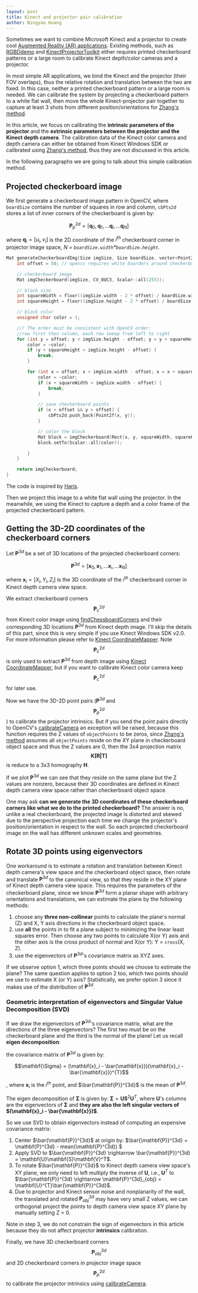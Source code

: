 ```yaml
---
layout: post
title: Kinect and projector pair calibration
author: Bingyao Huang
---
```


Sometimes we want to combine Microsoft Kinect and a projector to create cool [Augmented Reality (AR) applications](http://genekogan.com/works/kinect-projector-toolkit/). Existing methods, such as [RGBDdemo][1] and [KinectProjectorToolkit][2] either requires printed checkerboard patterns or a large room to calibrate Kinect depth/color cameras and a projector. 

In most simple AR applications, we bind the Kinect and the projector (their FOV overlaps), thus the relative rotation and translation between the two are fixed. In this case, neither a printed checkerboard pattern or a large room is needed. We can calibrate the system by projecting a checkerboard pattern to a white flat wall,  then move the whole Kinect-projector pair together to capture at least 3 shots from different position/orientations for [Zhang's method][5].

In this article, we focus on calibrating the **intrinsic parameters of the projector** and the **extrinsic parameters between the projector and the Kinect depth camera**. The calibration data of the Kinect color camera and depth camera can either be obtained from Kinect Windows SDK or calibrated using [Zhang's method][5], thus they are not discussed in this article.

In the following paragraphs we are going to talk about this simple calibration method.

## Projected checkerboard image
We first generate a checkerboard image pattern in OpenCV, where `boardSize` contains the number of squares in row and column, `cbPts2d` stores a list of inner corners of the checkerboard is given by:

$$\mathbf{P}^{2d}_{p} = [ \mathbf{q}_0, \mathbf{q}_1,\dots \mathbf{q}_i, \dots \mathbf{q}_N ]$$

where $\mathbf{q}_i = [ u_i, v_i ]$ is the 2D coordinate of the $i^{th}$ checkerboard corner in projector image space, *N = `boardSize.width`\*`boardSize.height`*.


```c++
Mat generateCheckerboardImg(Size imgSize, Size boardSize, vector<Point2f>& cbPts2d) {	
	int offset = 50; // opencv requires white boarders around checkerboard pattern

	// checkerboard image
	Mat imgCheckerboard(imgSize, CV_8UC3, Scalar::all(255));

	// block size
	int squareWidth = floor((imgSize.width - 2 * offset) / boardSize.width);
	int squareHeight = floor((imgSize.height - 2 * offset) / boardSize.height);

	// block color
	unsigned char color = 1;

	//! The order must be consistent with OpenCV order: 
    //row first then column, each row sweep from left to right
	for (int y = offset; y < imgSize.height - offset; y = y + squareHeight) {
		color = ~color;
		if (y + squareHeight > imgSize.height - offset) {
			break;
		}

		for (int x = offset; x < imgSize.width - offset; x = x + squareWidth) {
			color = ~color;
			if (x + squareWidth > imgSize.width - offset) {
				break;
			}

			// save checkerboard points
			if (x > offset && y > offset) {
				cbPts2d.push_back(Point2f(x, y));
			}

			// color the block
			Mat block = imgCheckerboard(Rect(x, y, squareWidth, squareHeight));
			block.setTo(Scalar::all(color));

		}
	}

	return imgCheckerboard;
}
```
The code is inspired by [Haris][3].

Then we project this image to a white flat wall using the projector. In the meanwhile, we using the Kinect to capture a depth and a color frame of the projected checkerboard pattern. 

## Getting the 3D-2D coordinates of the checkerboard corners
Let $\mathbf{P}^{3d}$ be a set of 3D locations of the projected checkerboard corners:

$$ \mathbf{P}^{3d} = [ \mathbf{x}_0, \mathbf{x}_1,\dots \mathbf{x}_i, \dots \mathbf{x}_N ] $$

where $\mathbf{x}_i = [ X_i, Y_i, Z_i ]$ is the 3D coordinate of the $i^{th}$ checkerboard corner in Kinect depth camera view space.

We extract checkerboard corners $$\mathbf{P}^{2d}_{c}$$ from Kinect color image using [findChessboardCorners][6] and their corresponding 3D locations $\mathbf{P}^{3d}$ from Kinect depth image. I'll skip the details of this part, since this is very simple if you use Kinect Windows SDK v2.0. For more information please refer to [Kinect CoordinateMapper][4]. Note $$\mathbf{P}^{2d}_{c}$$ is only used to extract $\mathbf{P}^{3d}$ from depth image using [Kinect CoordinateMapper][4], but if you want to calibrate Kinect color camera keep  $$\mathbf{P}^{2d}_{c}$$ for later use.

Now we have the 3D-2D point pairs ($\mathbf{P}^{3d}$ and $$\mathbf{P}^{2d}_{p}$$) to calibrate the projector intrinsics. But if you send the point pairs directly to OpenCV's [calibrateCamera][5] an exception will be raised, because this function requires the Z values of `objectPoints` to be zeros, since [Zhang's method][5] assumes all `objectPoints` reside on the XY plane in checkerboard object space and thus the Z values are 0, then the 3x4 projection matrix $$\mathbf{K[R|T]}$$  is reduce to a 3x3 homography $\mathbf{H}$. 

If we plot $\mathbf{P}^{3d}$ we can see that they reside on the same plane but the Z values are nonzero, because their 3D coordinates are defined in Kinect depth camera view space rather than checkerboard object space. 


One may ask **can we generate the 3D coordinates of these checkerboard corners like what we do to the printed checkerboard?** The answer is no, unlike a real checkerboard, the projected image is distorted and skewed due to the perspective projection each time we change the projector's position/orientation in respect to the wall. So each projected checkerboard image on the wall has different unknown scales and geometries.

## Rotate 3D points using eigenvectors
One workaround is to estimate a rotation and translation between Kinect depth camera's view space and the checkerboard object space, then rotate and translate $\mathbf{P}^{3d}$ to the canonical view, so that they reside in the XY plane of Kinect depth camera view space. This requires the parameters of the checkerboard plane, since we know $\mathbf{P}^{3d}$ form a planar shape with arbitrary orientations and translations, we can estimate the plane by the following methods:

1. choose any **three non-collinear** points to calculate the plane's normal (Z) and X, Y axis directions in the checkerboard object space.
2. use **all** the points in to fit a plane subject to minimizing the linear least squares error. Then choose any two points to calculate X(or Y) axis and the other axis is the cross product of normal and X(or Y): Y = `cross`(X, Z).
3. use the eigenvectors of $\mathbf{P}^{3d}$'s covariance matrix as XYZ axes.

If we observe option 1, which three points should we choose to estimate the plane? The same question applies to option 2 too, which two points should we use to estimate X (or Y) axis? Statistically, we prefer option 3 since it makes use of the distribution of $\mathbf{P}^{3d}$.

### Geometric interpretation of eigenvectors and Singular Value Decomposition (SVD)

If we draw the eigenvectors of $\mathbf{P}^{3d}$'s covariance matrix, what are the directions of the three eigenvectors? The first two must be on the checkerboard plane and the third is the normal of the plane! Let us recall **eigen decomposition**: 

the covariance matrix of $\mathbf{P}^{3d}$ is given by:

$$\mathbf{\Sigma} = (\mathbf{x}_i - \bar{\mathbf{x}})(\mathbf{x}_i - \bar{\mathbf{x}})^{T}$$

, where $\mathbf{x}_i$ is the $i^{th}$ point, and $\bar{\mathbf{P}}^{3d}$ is the mean of $\mathbf{P}^{3d}$. 

The eigen decomposition of $\mathbf{\Sigma}$ is given by:
$\mathbf{\Sigma} = \mathbf{U}\mathbf{S}^{2}\mathbf{U}^T$, where $\mathbf{U}$'s columns are the eigenvectors of $\mathbf{\Sigma}$ and **they are also the left singular vectors of $(\mathbf{x}_i - \bar{\mathbf{x}})$**. 

So we use SVD to obtain eigenvectors instead of computing an expensive covariance matrix:
1. Center $\bar{\mathbf{P}}^{3d}$ at origin by:
$\bar{\mathbf{P}}^{3d} = \mathbf{P}^{3d} - mean(\mathbf{P}^{3d}) $
2. Apply SVD to $\bar{\mathbf{P}}^{3d} \rightarrow \bar{\mathbf{P}}^{3d} = \mathbf{U}\mathbf{S}\mathbf{V}^T$. 
3. To rotate $\bar{\mathbf{P}}^{3d}$ to Kinect depth camera view space's XY plane, we only need to left multiply the inverse of $\mathbf{U}$, i.e.,  $\mathbf{U}^{T}$ to $\bar{\mathbf{P}}^{3d} \rightarrow \mathbf{P}^{3d}_{obj} = \mathbf{U}^{T}\bar{\mathbf{P}}^{3d}$.
4. Due to projector and Kinect sensor noise and nonplanarity of the wall, the translated and rotated $\mathbf{P}^{3d}_{obj}$ may have very small Z values, we can orthogonal project the points to depth camera view space XY plane by manually setting Z = 0.

Note in step 3, we do not constrain the sign of eigenvectors in this article because they do not affect projector **intrinsics** calibration.

Finally, we have 3D checkerboard corners $$\mathbf{P}^{3d}_{obj}$$  and 2D checkerboard corners in projector image space $$\mathbf{P}^{2d}_{p}$$ to calibrate the projector intrinsics using [calibrateCamera][5].


[1]:http://rgbdemo.org/index.php/Documentation/TutorialProjectorKinectCalibration
[2]:https://github.com/genekogan/KinectProjectorToolkit
[3]:http://answers.opencv.org/question/27917/how-to-create-a-chess-board/?answer=27943#post-id-27943
[4]:https://msdn.microsoft.com/en-us/library/windowspreview.kinect.coordinatemapper.aspx
[5]:https://docs.opencv.org/2.4/modules/calib3d/doc/camera_calibration_and_3d_reconstruction.html#calibratecamera
[6]:https://docs.opencv.org/2.4/modules/calib3d/doc/camera_calibration_and_3d_reconstruction.html#findchessboardcorners

